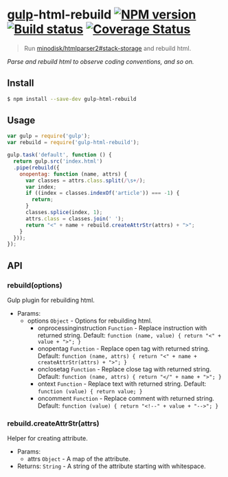 # [gulp](http://gulpjs.com)-html-rebuild [![NPM version][npm-image]][npm-url] [![Build status][travis-image]][travis-url] [![Coverage Status](https://img.shields.io/coveralls/minodisk/gulp-html-rebuild.svg)](https://coveralls.io/r/minodisk/gulp-html-rebuild)

> Run [minodisk/htmlparser2#stack-storage](https://github.com/minodisk/htmlparser2/tree/stack-storage) and rebuild html.

*Parse and rebuild html to observe coding conventions, and so on.*

## Install

```bash
$ npm install --save-dev gulp-html-rebuild
```

## Usage

```js
var gulp = require('gulp');
var rebuild = require('gulp-html-rebuild');

gulp.task('default', function () {
  return gulp.src('index.html')
  .pipe(rebuild({
    onopentag: function (name, attrs) {
      var classes = attrs.class.split(/\s+/);
      var index;
      if ((index = classes.indexOf('article')) === -1) {
        return;
      }
      classes.splice(index, 1);
      attrs.class = classes.join(' ');
      return "<" + name + rebuild.createAttrStr(attrs) + ">";
    }
  }));
});
```

## API

### rebuild(options)

Gulp plugin for rebuilding html.

- Params:
  - options `Object` - Options for rebuilding html.
    - onprocessinginstruction `Function` - Replace instruction with returned string. Default: `function (name, value) { return "<" + value + ">"; }`
    - onopentag `Function` - Replace open tag with returned string. Default: `function (name, attrs) { return "<" + name + createAttrStr(attrs) + ">"; }`
    - onclosetag `Function` - Replace close tag with returned string. Default: `function (name, attrs) { return "</" + name + ">"; }`
    - ontext `Function` - Replace text with returned string. Default: `function (value) { return value; }`
    - oncomment `Function` - Replace comment with returned string. Default: `function (value) { return "<!--" + value + "-->"; }`

### rebuild.createAttrStr(attrs)

Helper for creating attribute.

- Params:
  - attrs `Object` - A map of the attribute.
- Returns: `String` - A string of the attribute starting with whitespace.


[travis-url]: http://travis-ci.org/minodisk/gulp-html-rebuild
[travis-image]: https://secure.travis-ci.org/minodisk/gulp-html-rebuild.svg?branch=master
[npm-url]: https://npmjs.org/package/gulp-html-rebuild
[npm-image]: https://badge.fury.io/js/gulp-html-rebuild.svg
